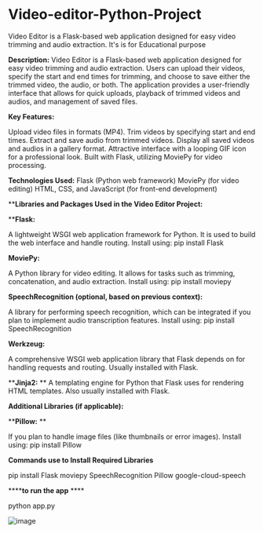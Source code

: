 # Video-editor-Python-Project
Video Editor is a Flask-based web application designed for easy video trimming and audio extraction.  It's is for Educational purpose


**Description:**
Video Editor is a Flask-based web application designed for easy video trimming and audio extraction. Users can upload their videos, specify the start and end times for trimming, and choose to save either the trimmed video, the audio, or both. The application provides a user-friendly interface that allows for quick uploads, playback of trimmed videos and audios, and management of saved files.

**Key Features:**

Upload video files in  formats (MP4).
Trim videos by specifying start and end times.
Extract and save audio from trimmed videos.
Display all saved videos and audios in a gallery format.
Attractive interface with a looping GIF icon for a professional look.
Built with Flask, utilizing MoviePy for video processing.

**Technologies Used:**
Flask (Python web framework)
MoviePy (for video editing)
HTML, CSS, and JavaScript (for front-end development)

****Libraries and Packages Used in the Video Editor Project:**

****Flask:**

A lightweight WSGI web application framework for Python. It is used to build the web interface and handle routing.
Install using: pip install Flask

**MoviePy:**

A Python library for video editing. It allows for tasks such as trimming, concatenation, and audio extraction.
Install using: pip install moviepy

**SpeechRecognition (optional, based on previous context):**

A library for performing speech recognition, which can be integrated if you plan to implement audio transcription features.
Install using: pip install SpeechRecognition

**Werkzeug:**

A comprehensive WSGI web application library that Flask depends on for handling requests and routing.
Usually installed with Flask.

****Jinja2:**
**
A templating engine for Python that Flask uses for rendering HTML templates.
Also usually installed with Flask.


**Additional Libraries (if applicable):**

****Pillow:** **

If you plan to handle image files (like thumbnails or error images).
Install using: pip install Pillow


**Commands use to Install Required Libraries**

pip install Flask moviepy SpeechRecognition Pillow google-cloud-speech

******to run the app** ****

python app.py



![image](https://github.com/user-attachments/assets/b1160641-b65c-4847-9a19-bb02d66bab5d)

